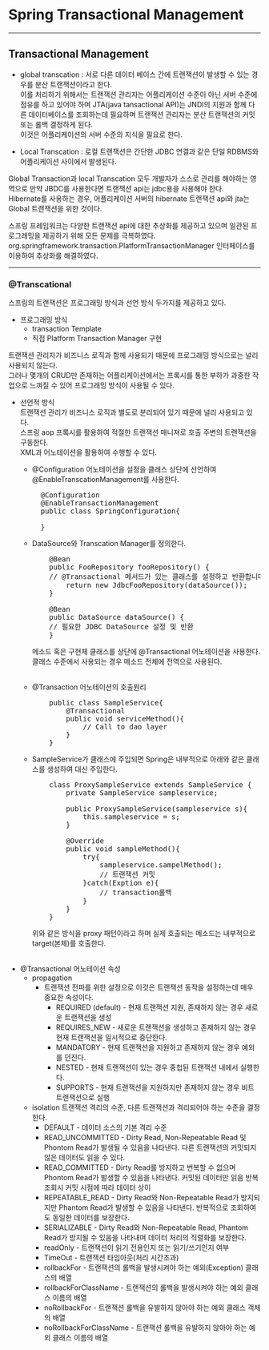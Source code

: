 <h1> Spring Transactional Management </h1>

----

<h2> Transactional Management </h2>

- global transcation : 서로 다른 데이터 베이스 간에 트랜잭션이 발생할 수 있는 경우를 분산 트랜잭션이라고 한다. <br>
이를 처리하기 위해서는 트랜잭션 관리자는 어플리케이션 수준이 아닌 서버 수준에 점유를 하고 있어야 하며 JTA(java tansactional API)는 JNDI의 지원과 함께 다른 데이터베이스를 조회하는데 필요하며 트랜잭션 관리자는 분산 트랜잭션의 커밋 또는 롤백 결정하게 된다. <br>
이것은 어플리케이션의 서버 수준의 지식을 필요로 한다. <br>


- Local Transcation : 로컬 트랜잭션은 간단한 JDBC 연결과 같은 단일 RDBMS와 어플리케이션 사이에서 발생된다.

<p>
Global Transaction과 local Transcation 모두 개발자가 스스로 관리를 해야하는 영역으로 만약 JBDC를 사용한다면 트랜잭션 api는 jdbc용을 사용해야 한다. <br>
Hibernate를 사용하는 경우, 어플리케이션 서버의 hibernate 트랜잭션 api와 jta는 Global 트랜잭션을 위한 것이다.

스프링 프레임워크는 다양한 트랜잭션 api에 대한 추상화를 제공하고 있으며 일관된 프로그래밍을 제공하기 위해 모든 문제를 극복하였다. <br>
org.springframework.transaction.PlatformTransactionManager 인터페이스를 이용하여 추상화를 해결하였다. <br>
</p>

----

<h3> @Transcational </h3>

스프링의 트랜잭션은 프로그래밍 방식과 선언 방식 두가지를 제공하고 있다.

- 프로그래밍 방식
  - transaction Template
  - 직접 Platform Transaction Manager 구현

트랜잭션 관리자가 비즈니스 로직과 함께 사용되기 때문에 프로그래밍 방식으로는 널리 사용되지 않는다. <br>
그러나 몇개의 CRUD만 존재하는 어플리케이션에서는 프록시를 통한 부하가 과중한 작업으로 느껴질 수 있어 프로그래밍 방식이 사용될 수 있다. <br>

- 선언적 방식 <br>
  트랜잭션 관리가 비즈니스 로직과 별도로 분리되어 있기 때문에 널리 사용되고 있다. <br>
  스프링 aop 프록시를 활용하여 적절한 트랜잭션 매니져로 호출 주변의 트랜잭션을 구동한다. <br>
  XML과 어노테이션을 활용하여 수행할 수 있다. 
  - @Configuration 어노테이션을 설정을 클래스 상단에 선언하여 @EnableTranscationManagement를 사용한다.
    <pre>
      @Configuration
      @EnableTransactionManagement
      public class SpringConfiguration{
  
      }
    </pre>

  - DataSource와 Transcation Manager를 정의한다.
    <pre>
        @Bean
        public FooRepository fooRepository() {
        // @Transactional 메서드가 있는 클래스를 설정하고 반환합니다.
            return new JdbcFooRepository(dataSource());
        }
        
        @Bean
        public DataSource dataSource() {
        // 필요한 JDBC DataSource 설정 및 반환
        }
    </pre>
    
    메소드 혹은 구현체 클래스를 상단에 @Transactional 어노테이션을 사용한다. <br>
    클래스 수준에서 사용되는 경우 메소드 전체에 전역으로 사용된다. <br>
    <br>
  - @Transaction 어노테이션의 호출원리
     <pre>
        public class SampleService{
            @Transactional
            public void serviceMethod(){
                // Call to dao layer
            }
        }
    </pre>
  - SampleService가 클래스에 주입되면 Spring은 내부적으로 아래와 같은 클래스를 생성하여 대신 주입한다.
    <pre>
        class ProxySampleService extends SampleService {
            private SampleService sampleservice;
    
            public ProxySampleService(sampleservice s){
                this.sampleservice = s;
            }
    
            @Override
            public void sampleMethod(){
                try{
                    sampleservice.sampelMethod();
                    // 트랜잭션 커밋
                }catch(Exption e){
                    // transaction롤백
                }
            }
        }
    </pre>
    위와 같은 방식을 proxy 패턴이라고 하며 실제 호출되는 메소드는 내부적으로 target(본체)를 호출한다.
    <br>
  <br>
- @Transactional 어노테이션 속성 
  - propagation
    - 트랜잭션 전파를 위한 설정으로 이것은 트랜잭션 동작을 설정하는데 매우 중요한 속성이다. 
      - REQUIRED (default) - 현재 트랜잭션 지원, 존재하지 않는 경우 새로운 트랜잭션을 생성
      - REQUIRES_NEW - 새로운 트랜잭션을 생성하고 존재하지 않는 경우 현재 트랜잭션을 일시적으로 중단한다.
      - MANDATORY - 현재 트랜잭션을 지원하고 존재하지 않는 경우 예외를 던진다.
      - NESTED - 현재 트랜잭션이 있는 경우 중첩된 트랜잭션 내에서 실행한다.
      - SUPPORTS - 현재 트랜잭션을 지원하지만 존재하지 않는 경우 비트트랜잭션으로 실행
  - isolation 트랜잭션 격리의 수준, 다른 트랜잭션과 격리되어야 하는 수준을 결정한다.
    - DEFAULT - 데이터 소스의 기본 격리 수준
    - READ_UNCOMMITTED - Dirty Read, Non-Repeatable Read 및 Phontom Read가 발생될 수 있음을 나타낸다. 다른 트랜잭션의 커밋되지 않은 데이터도 읽을 수 있다.
    - READ_COMMITTED - Dirty Read를 방지하고 번복할 수 없으며 Phontom Read가 발생할 수 있음을 나타낸다. 커밋된 데이터만 읽음 반복조회시 커밋 시점에 따라 데이터 상이
    - REPEATABLE_READ - Dirty Read와 Non-Repeatable Read가 방지되지만 Phantom Read가 발생할 수 있음을 나타낸다. 반복적으로 조회하여도 동일한 데이터를 보장한다.
    - SERIALIZABLE - Dirty Read와 Non-Repeatable Read, Phantom Read가 방지될 수 있음을 나타내며 데이터 처리의 직렬화를 보장한다.
    - readOnly - 트랜잭션이 읽기 전용인지 또는 읽기/쓰기인지 여부
    - TimeOut - 트랜잭션 타임아웃(처리 시간초과)
    - rollbackFor - 트랜잭션의 롤백을 발생시켜야 하는 예외(Exception) 클래스의 배열
    - rollbackForClassName - 트랜잭션의 롤백을 발생시켜야 하는 예외 클래스 이름의 배열
    - noRollbackFor - 트랜잭션 롤백을 유발하지 않아야 하는 예외 클래스 객체의 배열
    - noRollbackForClassName - 트랜잭션 롤백을 유발하지 않아야 하는 예외 클래스 이름의 배열

 
 
